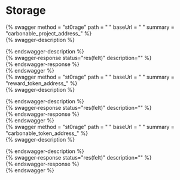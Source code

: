 
Storage
=======
  
{% swagger method = "st0rage" path = " " baseUrl = " " summary = "carbonable_project_address_" %}  
{% swagger-description %}  
  
{% endswagger-description %}  
{% swagger-response status="res(felt)" description="" %}  
{% endswagger-response %}  
{% endswagger %}  
{% swagger method = "st0rage" path = " " baseUrl = " " summary = "reward_token_address_" %}  
{% swagger-description %}  
  
{% endswagger-description %}  
{% swagger-response status="res(felt)" description="" %}  
{% endswagger-response %}  
{% endswagger %}  
{% swagger method = "st0rage" path = " " baseUrl = " " summary = "carbonable_token_address_" %}  
{% swagger-description %}  
  
{% endswagger-description %}  
{% swagger-response status="res(felt)" description="" %}  
{% endswagger-response %}  
{% endswagger %}